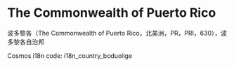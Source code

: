 # The Commonwealth of Puerto Rico

波多黎各（The Commonwealth of Puerto Rico，北美洲，PR，PRI，630），波多黎各自治邦

Cosmos i18n code: i18n_country_boduolige